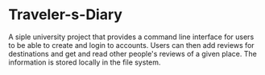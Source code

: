 # Traveler-s-Diary
A siple university project that provides a command line interface for users to be able to create and login to accounts. Users can then add reviews for destinations and get and read other people's reviews of a given place. The information is stored locally in the file system.
